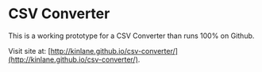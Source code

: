 CSV Converter
=======

This is a working prototype for a CSV Converter than runs 100% on Github.

Visit site at: [http://kinlane.github.io/csv-converter/](http://kinlane.github.io/csv-converter/).
